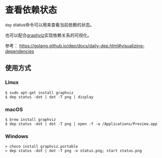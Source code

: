 # 查看依赖状态

`dep` status命令可以用来查看当前依赖的状态。

也可以配合[graphviz](http://www.graphviz.org/)实现依赖关系的可视化。

参考： https://golang.github.io/dep/docs/daily-dep.html#visualizing-dependencies

## 使用方式

### Linux

```
$ sudo apt-get install graphviz
$ dep status -dot | dot -T png | display
```

### macOS

```
$ brew install graphviz
$ dep status -dot | dot -T png | open -f -a /Applications/Preview.app
```

### Windows

```
> choco install graphviz.portable
> dep status -dot | dot -T png -o status.png; start status.png
```